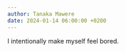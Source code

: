 ```yaml
---
author: Tanaka Mawere
date: 2024-01-14 06:00:00 +0200
---
```


I intentionally make myself feel bored. 

